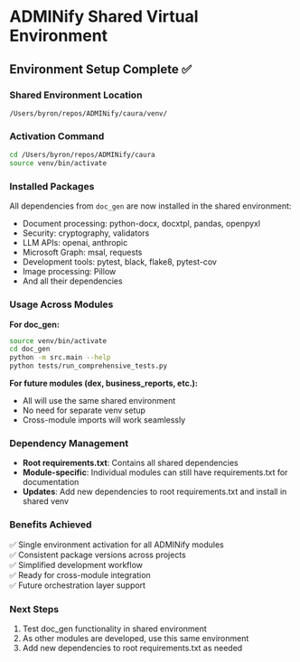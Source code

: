 # ADMINify Shared Virtual Environment

## Environment Setup Complete ✅

### Shared Environment Location
```
/Users/byron/repos/ADMINify/caura/venv/
```

### Activation Command
```bash
cd /Users/byron/repos/ADMINify/caura
source venv/bin/activate
```

### Installed Packages
All dependencies from `doc_gen` are now installed in the shared environment:
- Document processing: python-docx, docxtpl, pandas, openpyxl
- Security: cryptography, validators
- LLM APIs: openai, anthropic
- Microsoft Graph: msal, requests
- Development tools: pytest, black, flake8, pytest-cov
- Image processing: Pillow
- And all their dependencies

### Usage Across Modules

**For doc_gen:**
```bash
source venv/bin/activate
cd doc_gen
python -m src.main --help
python tests/run_comprehensive_tests.py
```

**For future modules (dex, business_reports, etc.):**
- All will use the same shared environment
- No need for separate venv setup
- Cross-module imports will work seamlessly

### Dependency Management
- **Root requirements.txt**: Contains all shared dependencies
- **Module-specific**: Individual modules can still have requirements.txt for documentation
- **Updates**: Add new dependencies to root requirements.txt and install in shared venv

### Benefits Achieved
✅ Single environment activation for all ADMINify modules  
✅ Consistent package versions across projects  
✅ Simplified development workflow  
✅ Ready for cross-module integration  
✅ Future orchestration layer support  

### Next Steps
1. Test doc_gen functionality in shared environment
2. As other modules are developed, use this same environment
3. Add new dependencies to root requirements.txt as needed